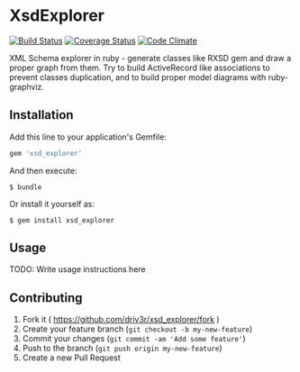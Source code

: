 # XsdExplorer

[![Build Status](https://travis-ci.org/driv3r/xsd_explorer.svg)](https://travis-ci.org/driv3r/xsd_explorer)
[![Coverage Status](https://img.shields.io/coveralls/driv3r/xsd_explorer.svg)](https://coveralls.io/r/driv3r/xsd_explorer)
[![Code Climate](https://codeclimate.com/github/driv3r/xsd_explorer/badges/gpa.svg)](https://codeclimate.com/github/driv3r/xsd_explorer)

XML Schema explorer in ruby - generate classes like RXSD gem and draw a proper graph from them.
Try to build ActiveRecord like associations to prevent classes duplication, and to build proper model diagrams with ruby-graphviz.

## Installation

Add this line to your application's Gemfile:

```ruby
gem 'xsd_explorer'
```

And then execute:

    $ bundle

Or install it yourself as:

    $ gem install xsd_explorer

## Usage

TODO: Write usage instructions here

## Contributing

1. Fork it ( https://github.com/driv3r/xsd_explorer/fork )
2. Create your feature branch (`git checkout -b my-new-feature`)
3. Commit your changes (`git commit -am 'Add some feature'`)
4. Push to the branch (`git push origin my-new-feature`)
5. Create a new Pull Request
